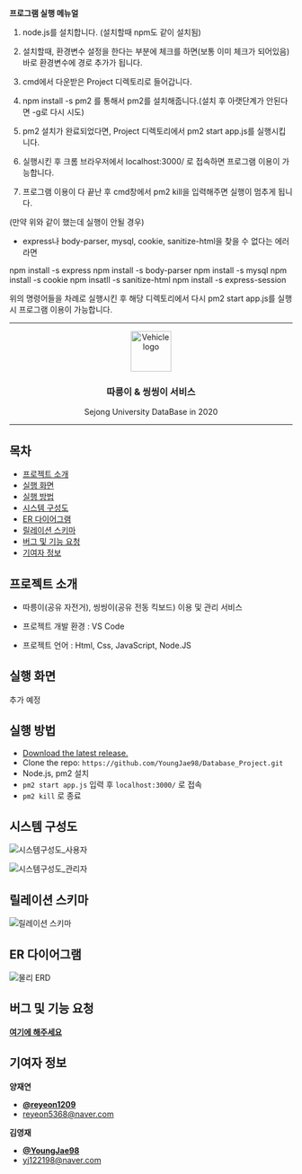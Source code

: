 **프로그램 실행 메뉴얼**

1. node.js를 설치합니다. (설치할때 npm도 같이 설치됨)


2. 설치할때, 환경변수 설정을 한다는 부분에 체크를 하면(보통 이미 체크가 되어있음) 바로 환경변수에 경로 추가가 됩니다.


3. cmd에서 다운받은 Project 디렉토리로 들어갑니다.


4. npm install -s pm2 를 통해서 pm2를 설치해줍니다.(설치 후 아랫단계가 안된다면 -g로 다시 시도)


5. pm2 설치가 완료되었다면, Project 디렉토리에서 pm2 start app.js를 실행시킵니다.


6. 실행시킨 후 크롬 브라우저에서 localhost:3000/ 로 접속하면 프로그램 이용이 가능합니다.


7. 프로그램 이용이 다 끝난 후 cmd창에서 pm2 kill을 입력해주면 실행이 멈추게 됩니다.


(만약 위와 같이 했는데 실행이 안될 경우)

- express나 body-parser, mysql, cookie, sanitize-html을 찾을 수 없다는 에러라면

npm install -s express
npm install -s body-parser
npm install -s mysql 
npm install -s cookie
npm insatll -s sanitize-html
npm install -s express-session

위의 명령어들을 차례로 실행시킨 후 해당 디렉토리에서 다시 pm2 start app.js를 실행시 프로그램 이용이 가능합니다.

 * * *
  
   <p align="center">
  <a href="https://github.com/YoungJae98/Database_Project/">
    <img src="https://user-images.githubusercontent.com/46713032/86132151-7cc7b880-bb21-11ea-807a-4788f5f994df.png" alt="Vehicle logo" width="72" height="72">
  </a>
</p>

<h3 align="center">따릉이 & 씽씽이 서비스</h3>

<p align="center">
  Sejong University DataBase in 2020
</p>
   
    
* * *


## 목차

- [프로젝트 소개](#프로젝트-소개)
- [실행 화면](#실행-화면)
- [실행 방법](#실행-방법)
- [시스템 구성도](#시스템-구성도)
- [ER 다이어그램](#ER-다이어그램)
- [릴레이션 스키마](#릴레이션-스키마)
- [버그 및 기능 요청](#버그-및-기능-요청)
- [기여자 정보](#기여자-정보)


## 프로젝트 소개

- 따릉이(공유 자전거), 씽씽이(공유 전동 킥보드) 이용 및 관리 서비스

- 프로젝트 개발 환경 : VS Code   
- 프로젝트 언어 : Html, Css, JavaScript, Node.JS


## 실행 화면
추가 예정


## 실행 방법

- [Download the latest release.](https://github.com/YoungJae98/Database_Project/archive/master.zip)
- Clone the repo: `https://github.com/YoungJae98/Database_Project.git`
- Node.js, pm2 설치 
- `pm2 start app.js` 입력 후 `localhost:3000/` 로 접속
- `pm2 kill` 로 종료


## 시스템 구성도

![시스템구성도_사용자](https://user-images.githubusercontent.com/46713032/86132883-8271ce00-bb22-11ea-86de-de54438d1d78.jpg)

![시스템구성도_관리자](https://user-images.githubusercontent.com/46713032/86132904-8867af00-bb22-11ea-873e-bb71ebb1a814.jpg)


## 릴레이션 스키마

![릴레이션 스키마](https://user-images.githubusercontent.com/46713032/86138649-b1d80900-bb29-11ea-9720-458b806bf9f5.jpg)


## ER 다이어그램

![물리 ERD](https://user-images.githubusercontent.com/46713032/86138578-9bca4880-bb29-11ea-8e0e-b468b164208a.png)


## 버그 및 기능 요청

[**여기에 해주세요**](https://github.com/YoungJae98/Database_Project_2/issues)


## 기여자 정보

**양재연**

- [**@reyeon1209**](https://github.com/reyeon1209)   
- <reyeon5368@naver.com>   

**김영재**
- [**@YoungJae98**](https://github.com/YoungJae98)
- <yj122198@naver.com>

